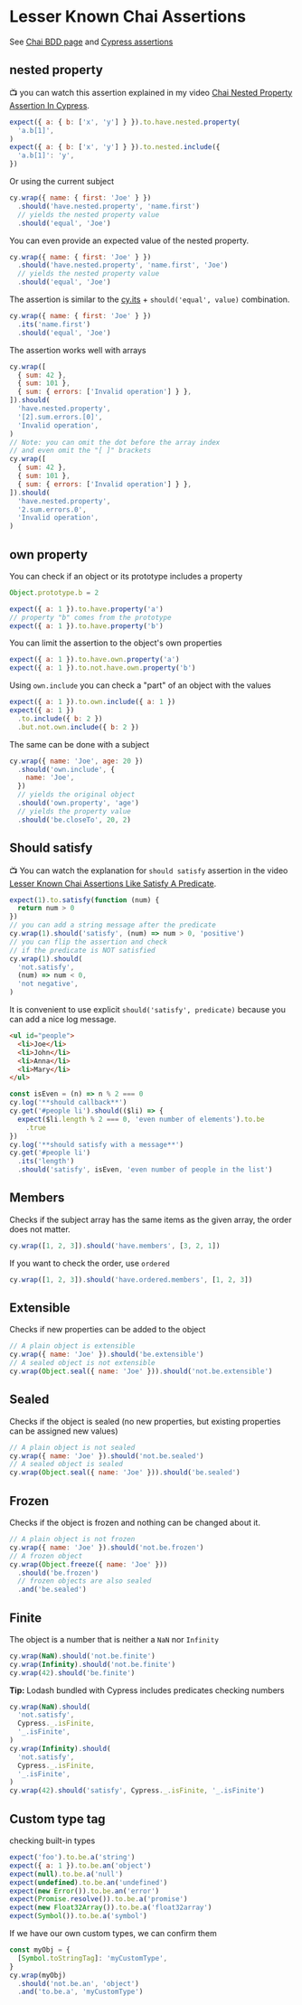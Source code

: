 # Lesser Known Chai Assertions

See [Chai BDD page](https://www.chaijs.com/api/bdd/) and [Cypress assertions](../commands/assertions.md)

## nested property

📺 you can watch this assertion explained in my video [Chai Nested Property Assertion In Cypress](https://youtu.be/R1u73hgA1_Q).

<!-- fiddle Nested property -->

```js
expect({ a: { b: ['x', 'y'] } }).to.have.nested.property(
  'a.b[1]',
)
expect({ a: { b: ['x', 'y'] } }).to.nested.include({
  'a.b[1]': 'y',
})
```

Or using the current subject

```js
cy.wrap({ name: { first: 'Joe' } })
  .should('have.nested.property', 'name.first')
  // yields the nested property value
  .should('equal', 'Joe')
```

You can even provide an expected value of the nested property.

```js
cy.wrap({ name: { first: 'Joe' } })
  .should('have.nested.property', 'name.first', 'Joe')
  // yields the nested property value
  .should('equal', 'Joe')
```

The assertion is similar to the [cy.its](https://on.cypress.io/its) + `should('equal', value)` combination.

```js
cy.wrap({ name: { first: 'Joe' } })
  .its('name.first')
  .should('equal', 'Joe')
```

The assertion works well with arrays

```js
cy.wrap([
  { sum: 42 },
  { sum: 101 },
  { sum: { errors: ['Invalid operation'] } },
]).should(
  'have.nested.property',
  '[2].sum.errors.[0]',
  'Invalid operation',
)
// Note: you can omit the dot before the array index
// and even omit the "[ ]" brackets
cy.wrap([
  { sum: 42 },
  { sum: 101 },
  { sum: { errors: ['Invalid operation'] } },
]).should(
  'have.nested.property',
  '2.sum.errors.0',
  'Invalid operation',
)
```

<!-- fiddle-end -->

## own property

You can check if an object or its prototype includes a property

<!-- fiddle Own property -->

```js
Object.prototype.b = 2

expect({ a: 1 }).to.have.property('a')
// property "b" comes from the prototype
expect({ a: 1 }).to.have.property('b')
```

You can limit the assertion to the object's own properties

```js
expect({ a: 1 }).to.have.own.property('a')
expect({ a: 1 }).to.not.have.own.property('b')
```

Using `own.include` you can check a "part" of an object with the values

```js
expect({ a: 1 }).to.own.include({ a: 1 })
expect({ a: 1 })
  .to.include({ b: 2 })
  .but.not.own.include({ b: 2 })
```

The same can be done with a subject

```js
cy.wrap({ name: 'Joe', age: 20 })
  .should('own.include', {
    name: 'Joe',
  })
  // yields the original object
  .should('own.property', 'age')
  // yields the property value
  .should('be.closeTo', 20, 2)
```

<!-- fiddle-end -->

## Should satisfy

📺 You can watch the explanation for `should satisfy` assertion in the video [Lesser Known Chai Assertions Like Satisfy A Predicate](https://youtu.be/ODkNYjf1hbs).

<!-- fiddle Satisfy -->

```js
expect(1).to.satisfy(function (num) {
  return num > 0
})
// you can add a string message after the predicate
cy.wrap(1).should('satisfy', (num) => num > 0, 'positive')
// you can flip the assertion and check
// if the predicate is NOT satisfied
cy.wrap(1).should(
  'not.satisfy',
  (num) => num < 0,
  'not negative',
)
```

It is convenient to use explicit `should('satisfy', predicate)` because you can add a nice log message.

```html
<ul id="people">
  <li>Joe</li>
  <li>John</li>
  <li>Anna</li>
  <li>Mary</li>
</ul>
```

```js
const isEven = (n) => n % 2 === 0
cy.log('**should callback**')
cy.get('#people li').should(($li) => {
  expect($li.length % 2 === 0, 'even number of elements').to.be
    .true
})
cy.log('**should satisfy with a message**')
cy.get('#people li')
  .its('length')
  .should('satisfy', isEven, 'even number of people in the list')
```

<!-- fiddle-end -->

## Members

<!-- fiddle Array members -->

Checks if the subject array has the same items as the given array, the order does not matter.

```js
cy.wrap([1, 2, 3]).should('have.members', [3, 2, 1])
```

If you want to check the order, use `ordered`

```js
cy.wrap([1, 2, 3]).should('have.ordered.members', [1, 2, 3])
```

<!-- fiddle-end -->

## Extensible

Checks if new properties can be added to the object

<!-- fiddle Extensible -->

```js
// A plain object is extensible
cy.wrap({ name: 'Joe' }).should('be.extensible')
// A sealed object is not extensible
cy.wrap(Object.seal({ name: 'Joe' })).should('not.be.extensible')
```

<!-- fiddle-end -->

## Sealed

Checks if the object is sealed (no new properties, but existing properties can be assigned new values)

<!-- fiddle Sealed -->

```js
// A plain object is not sealed
cy.wrap({ name: 'Joe' }).should('not.be.sealed')
// A sealed object is sealed
cy.wrap(Object.seal({ name: 'Joe' })).should('be.sealed')
```

<!-- fiddle-end -->

## Frozen

Checks if the object is frozen and nothing can be changed about it.

<!-- fiddle Frozen -->

```js
// A plain object is not frozen
cy.wrap({ name: 'Joe' }).should('not.be.frozen')
// A frozen object
cy.wrap(Object.freeze({ name: 'Joe' }))
  .should('be.frozen')
  // frozen objects are also sealed
  .and('be.sealed')
```

<!-- fiddle-end -->

## Finite

The object is a number that is neither a `NaN` nor `Infinity`

<!-- fiddle Finite -->

```js
cy.wrap(NaN).should('not.be.finite')
cy.wrap(Infinity).should('not.be.finite')
cy.wrap(42).should('be.finite')
```

**Tip:** Lodash bundled with Cypress includes predicates checking numbers

```js
cy.wrap(NaN).should(
  'not.satisfy',
  Cypress._.isFinite,
  '_.isFinite',
)
cy.wrap(Infinity).should(
  'not.satisfy',
  Cypress._.isFinite,
  '_.isFinite',
)
cy.wrap(42).should('satisfy', Cypress._.isFinite, '_.isFinite')
```

<!-- fiddle-end -->

## Custom type tag

<!-- fiddle Custom type tag -->

checking built-in types

```js
expect('foo').to.be.a('string')
expect({ a: 1 }).to.be.an('object')
expect(null).to.be.a('null')
expect(undefined).to.be.an('undefined')
expect(new Error()).to.be.an('error')
expect(Promise.resolve()).to.be.a('promise')
expect(new Float32Array()).to.be.a('float32array')
expect(Symbol()).to.be.a('symbol')
```

If we have our own custom types, we can confirm them

```js
const myObj = {
  [Symbol.toStringTag]: 'myCustomType',
}
cy.wrap(myObj)
  .should('not.be.an', 'object')
  .and('to.be.a', 'myCustomType')
```

<!-- fiddle-end -->
